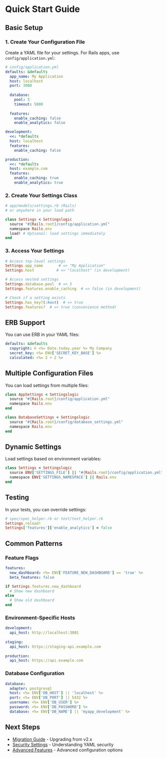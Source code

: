 # Quick Start Guide

## Basic Setup

### 1. Create Your Configuration File

Create a YAML file for your settings. For Rails apps, use `config/application.yml`:

```yaml
# config/application.yml
defaults: &defaults
  app_name: My Application
  host: localhost
  port: 3000
  
  database:
    pool: 5
    timeout: 5000
  
  features:
    enable_caching: false
    enable_analytics: false

development:
  <<: *defaults
  host: localhost
  features:
    enable_caching: false

production:
  <<: *defaults
  host: example.com
  features:
    enable_caching: true
    enable_analytics: true
```

### 2. Create Your Settings Class

```ruby
# app/models/settings.rb (Rails)
# or anywhere in your load path

class Settings < Settingslogic
  source "#{Rails.root}/config/application.yml"
  namespace Rails.env
  load! # Optional: load settings immediately
end
```

### 3. Access Your Settings

```ruby
# Access top-level settings
Settings.app_name       # => "My Application"
Settings.host          # => "localhost" (in development)

# Access nested settings
Settings.database.pool  # => 5
Settings.features.enable_caching  # => false (in development)

# Check if a setting exists
Settings.has_key?(:host)  # => true
Settings.features?  # => true (convenience method)
```

## ERB Support

You can use ERB in your YAML files:

```yaml
defaults: &defaults
  copyright: © <%= Date.today.year %> My Company
  secret_key: <%= ENV['SECRET_KEY_BASE'] %>
  calculated: <%= 2 + 2 %>
```

## Multiple Configuration Files

You can load settings from multiple files:

```ruby
class AppSettings < Settingslogic
  source "#{Rails.root}/config/application.yml"
  namespace Rails.env
end

class DatabaseSettings < Settingslogic
  source "#{Rails.root}/config/database_settings.yml"
  namespace Rails.env
end
```

## Dynamic Settings

Load settings based on environment variables:

```ruby
class Settings < Settingslogic
  source ENV['SETTINGS_FILE'] || "#{Rails.root}/config/application.yml"
  namespace ENV['SETTINGS_NAMESPACE'] || Rails.env
end
```

## Testing

In your tests, you can override settings:

```ruby
# spec/spec_helper.rb or test/test_helper.rb
Settings.reload!
Settings['features']['enable_analytics'] = false
```

## Common Patterns

### Feature Flags

```yaml
features:
  new_dashboard: <%= ENV['FEATURE_NEW_DASHBOARD'] == 'true' %>
  beta_features: false
```

```ruby
if Settings.features.new_dashboard
  # Show new dashboard
else
  # Show old dashboard
end
```

### Environment-Specific Hosts

```yaml
development:
  api_host: http://localhost:3001
  
staging:
  api_host: https://staging-api.example.com
  
production:
  api_host: https://api.example.com
```

### Database Configuration

```yaml
database:
  adapter: postgresql
  host: <%= ENV['DB_HOST'] || 'localhost' %>
  port: <%= ENV['DB_PORT'] || 5432 %>
  username: <%= ENV['DB_USER'] %>
  password: <%= ENV['DB_PASSWORD'] %>
  database: <%= ENV['DB_NAME'] || 'myapp_development' %>
```

## Next Steps

- [Migration Guide](migration.md) - Upgrading from v2.x
- [Security Settings](SECURITY.md) - Understanding YAML security
- [Advanced Features](advanced.md) - Advanced configuration options